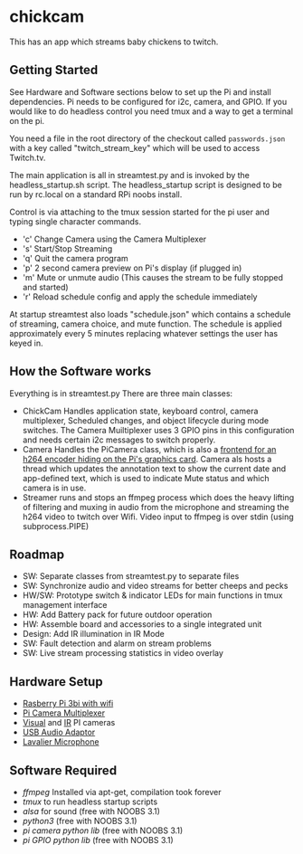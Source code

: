 # chickcam

This has an app which streams baby chickens to twitch.

## Getting Started
See Hardware and Software sections below to set up the Pi and install dependencies. Pi needs to be configured for i2c, camera, and GPIO. If you would like to do headless control you need tmux and a way to get a terminal on the pi. 

You need a file in the root directory of the checkout called `passwords.json` with a key called "twitch_stream_key" which will be used to access Twitch.tv. 

The main application is all in streamtest.py and is invoked by the headless_startup.sh script. The headless_startup script is designed to be run by rc.local on a standard RPi noobs install.
 
Control is via attaching to the tmux session started for the pi user and typing single character commands.
* 'c' Change Camera using the Camera Multiplexer
* 's' Start/Stop Streaming
* 'q' Quit the camera program
* 'p' 2 second camera preview on Pi's display (if plugged in)
* 'm' Mute or unmute audio (This causes the stream to be fully stopped and started)
* 'r' Reload schedule config and apply the schedule immediately

At startup streamtest also loads "schedule.json" which contains a schedule of streaming, camera choice, and mute function. The schedule is applied approximately every 5 minutes replacing whatever settings the user has keyed in.

## How the Software works
Everything is in streamtest.py There are three main classes:
* ChickCam Handles application state, keyboard control, camera multiplexer, Scheduled changes, and object lifecycle during mode switches. The Camera Muiltiplexer uses 3 GPIO pins in this configuration and needs certain i2c messages to switch properly.
* Camera Handles the PiCamera class, which is also a [frontend for an h264 encoder hiding on the Pi's graphics card](https://picamera.readthedocs.io/en/release-1.13/fov.html#background-processes). Camera als hosts a thread which updates the annotation text to show the current date and app-defined text, which is used to indicate Mute status and which camera is in use.
* Streamer runs and stops an ffmpeg process which does the heavy lifting of filtering and muxing in audio from the microphone and streaming the h264 video to twitch over Wifi. Video input to ffmpeg is over stdin (using subprocess.PIPE)

## Roadmap
* SW: Separate classes from streamtest.py to separate files
* SW: Synchronize audio and video streams for better cheeps and pecks
* HW/SW: Prototype switch & indicator LEDs for main functions in tmux management interface
* HW: Add Battery pack for future outdoor operation
* HW: Assemble board and accessories to a single integrated unit
* Design: Add IR illumination in IR Mode
* SW: Fault detection and alarm on stream problems
* SW: Live stream processing statistics in video overlay

## Hardware Setup
* [Rasberry Pi 3bi with wifi](https://www.adafruit.com/product/3058)
* [Pi Camera Multiplexer](https://www.amazon.com/gp/product/B07TYL36MC/)
* [Visual](https://www.adafruit.com/product/3099) and [IR](https://www.adafruit.com/product/3100) PI cameras
* [USB Audio Adaptor](https://www.amazon.com/gp/product/B01N905VOY/)
* [Lavalier Microphone](https://www.amazon.com/gp/product/B01M4J5WCM/)

## Software Required
* *ffmpeg* Installed via apt-get, compilation took forever
* *tmux* to run headless startup scripts
* *alsa* for sound (free with NOOBS 3.1)
* *python3* (free with NOOBS 3.1)
* *pi camera python lib* (free with NOOBS 3.1)
* *pi GPIO python lib* (free with NOOBS 3.1)


